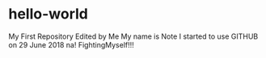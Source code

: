 # hello-world
My First Repository
Edited by Me
My name is Note 
I started to use GITHUB on 29 June 2018 na!
FightingMyself!!!

